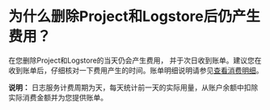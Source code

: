 # 为什么删除Project和Logstore后仍产生费用？

在您删除Project和Logstore的当天仍会产生费用， 并于次日收到账单。建议您在收到账单后，仔细核对一下费用产生的时间。账单明细说明请参见[查看消费明细](/cn.zh-CN/产品定价/查看消费明细.md)。

**说明：** 日志服务计费周期为天，每天统计前一天的实际用量，从账户余额中扣除实际消费金额并为您提供账单。

